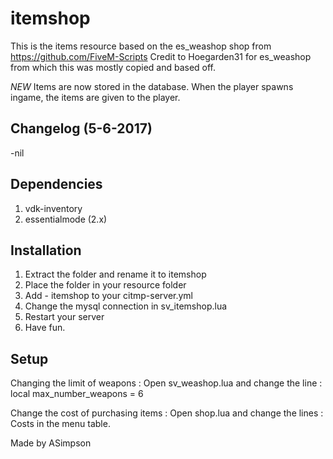 # itemshop

This is the items resource based on the es_weashop shop from https://github.com/FiveM-Scripts 
Credit to Hoegarden31 for es_weashop from which this was mostly copied and based off.

*NEW*
Items are now stored in the database. When the player spawns ingame, the items are given to the player.

## Changelog (5-6-2017)
-nil

## Dependencies

1. vdk-inventory
2. essentialmode (2.x)

## Installation

1. Extract the folder and rename it to itemshop
2. Place the folder in your resource folder
3. Add - itemshop to your citmp-server.yml
4. Change the mysql connection in sv_itemshop.lua
6. Restart your server
7. Have fun.

## Setup

Changing the limit of weapons : 
Open sv_weashop.lua and change the line :
	local max_number_weapons = 6

Change the cost of purchasing items :
Open shop.lua and change the lines :
Costs in the menu table.
	

Made by ASimpson
